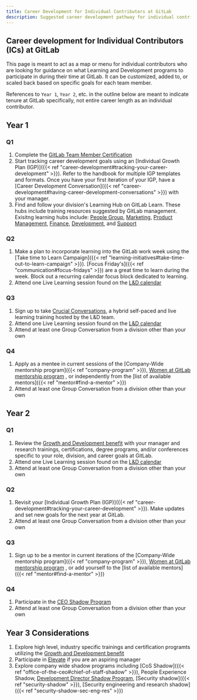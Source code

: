 ```yaml
---
title: Career Development for Individual Contributors at GitLab
description: Suggested career development pathway for individual contributors at GitLab
---
```


## Career development for Individual Contributors (ICs) at GitLab

This page is meant to act as a map or menu for individual contributors who are looking for guidance on what Learning and Development programs to participate in during their time at GitLab. It can be customized, added to, or scaled back based on specific goals for each team member.

References to `Year 1`, `Year 2`, etc. in the outline below are meant to indicate tenure at GitLab specifically, not entire career length as an individual contributor.

## Year 1

### Q1

1. Complete the [GitLab Team Member Certification](https://gitlab.edcast.com/pathways/gitlab-team-members-certification-this)
1. Start tracking career development goals using an [Individual Growth Plan (IGP)]({{< ref "career-development#tracking-your-career-development" >}}). Refer to the handbook for multiple IGP templates and formats. Once you have your first iteration of your IGP, have a [Career Development Conversation]({{< ref "career-development#having-career-development-conversations" >}}) with your manager.
1. Find and follow your division's Learning Hub on GitLab Learn. These hubs include training resources suggested by GitLab management. Exisitng learning hubs include: [People Group](https://gitlab.edcast.com/channel/people-group-learning-hub), [Marketing](https://gitlab.edcast.com/channel/gitlab-marketing-learning-hub), [Product Management](https://gitlab.edcast.com/channel/gitlab-product-team-learning-hub]), [Finance](https://gitlab.edcast.com/channel/gitlab-finance-learning-hub), [Development](https://gitlab.edcast.com/channel/gitlab-development-learning-hub), and [Support](https://gitlab.edcast.com/channel/gitlab-support-team-professional-development)

### Q2

1. Make a plan to incorporate learning into the GitLab work week using the [Take time to Learn Campaign]({{< ref "learning-initiatives#take-time-out-to-learn-campaign" >}}). [Focus Friday's]({{< ref "communication#focus-fridays" >}}) are a great time to learn during the week. Block out a recurring calendar focus block dedicated to learning.
1. Attend one Live Learning session found on the [L&D calendar](/handbook/people-group/learning-and-development#fy23-learning--development-calendar)

### Q3

1. Sign up to take [Crucial Conversations](/handbook/people-group/learning-and-development/learning-initiatives/crucial-conversations), a hybrid self-paced and live learning training hosted by the L&D team.
1. Attend one Live Learning session found on the [L&D calendar](/handbook/people-group/learning-and-development#fy23-learning--development-calendar)
1. Attend at least one Group Conversation from a division other than your own

### Q4

1. Apply as a mentee in current sessions of the [Company-Wide mentorship program]({{< ref "company-program" >}}), [Women at GitLab mentorship program](/handbook/company/culture/inclusion/tmrg-gitlab-women/mentorship-program/) , or independently from the [list of available mentors]({{< ref "mentor#find-a-mentor" >}})
1. Attend at least one Group Conversation from a division other than your own

## Year 2

### Q1

1. Review the [Growth and Development benefit](/handbook/total-rewards/benefits/general-and-entity-benefits/growth-and-development) with your manager and research trainings, certifications, degree programs, and/or conferences specific to your role, division, and career goals at GitLab.
1. Attend one Live Learning session found on the [L&D calendar](/handbook/people-group/learning-and-development#fy23-learning--development-calendar)
1. Attend at least one Group Conversation from a division other than your own

### Q2

1. Revisit your [Individual Growth Plan (IGP)]({{< ref "career-development#tracking-your-career-development" >}}). Make updates and set new goals for the next year at GitLab.
1. Attend at least one Group Conversation from a division other than your own

### Q3

1. Sign up to be a mentor in current iterations of the [Company-Wide mentorship program]({{< ref "company-program" >}}), [Women at GitLab mentorship program](/handbook/company/culture/inclusion/tmrg-gitlab-women/mentorship-program/) , or add yourself to the [list of available mentors]({{< ref "mentor#find-a-mentor" >}})

### Q4

1. Participate in the [CEO Shadow Program](/handbook/ceo/shadow)
1. Attend at least one Group Conversation from a division other than your own

## Year 3 Considerations

1. Explore high level, industry specific trainings and certification programts utilizing the [Growth and Development benefit](/handbook/total-rewards/benefits/general-and-entity-benefits/growth-and-development)
1. Participate in [Elevate](/handbook/people-group/learning-and-development/elevate-programs/) if you are an aspiring manager
1. Explore company wide shadow programs including [CoS Shadow]({{< ref "office-of-the-ceo#chief-of-staff-shadow" >}}), People Experience Shadow, [Development Director Shadow Program](/handbook/engineering/development/shadow/director-shadow-program.html), [Security shadow]({{< ref "security-shadow" >}}), [Security engineering and research shadow]({{< ref "security-shadow-sec-eng-res" >}})
